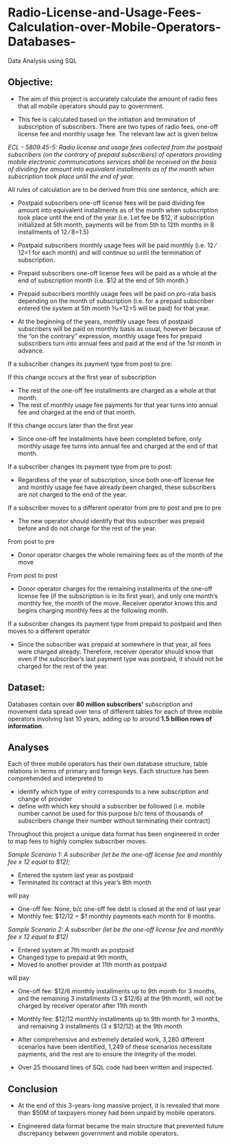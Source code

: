# Radio-License-and-Usage-Fees-Calculation-over-Mobile-Operators-Databases-
Data Analysis using SQL


## Objective:
- The aim of this project is accurately calculate the amount of radio fees that all mobile operators should pay to government. 
	
- This fee is calculated based on the initiation and termination of subscription of subscribers. There are two types of radio fees, one-off license fee and monthly usage fee. The relevant law act is given below

_ECL - 5809.45-5: Radio license and usage fees collected from the postpaid subscribers (on the contrary of prepaid subscribers) of operators providing mobile electronic communications services shall be received on the basis of dividing fee amount into equivalent installments as of the month when subscription took place until the end of year._

All rules of calculation are to be derived from this one sentence, which are:
- Postpaid subscribers one-off license fees will be paid dividing fee amount into equivalent installments as of the month when subscription took place until the end of the year (i.e. Let fee be $12, if subscription initialized at 5th month, payments will be from 5th to 12th months in 8 installments of $12⁄8=$1.5)
	
- Postpaid subscribers monthly usage fees will be paid monthly (i.e. $12⁄12=$1 for each month) and will continue so until the termination of subscription.
- Prepaid subscribers one-off license fees will be paid as a whole at the end of subscription month (i.e. $12 at the end of 5th month.)
- Prepaid subscribers monthly usage fees will be paid on pro-rata basis depending on the month of subscription (i.e. for a prepaid subscriber entered the system at 5th month 5⁄12×$12=$5 will be paid) for that year.
- At the beginning of the years, monthly usage fees of postpaid subscribers will be paid on monthly basis as usual, however because of the “on the contrary” expression, monthly usage fees for prepaid subscribers turn into annual fees and paid at the end of the 1st month in advance.

If a subscriber changes its payment type from post to pre:

If this change occurs at the first year of subscription
- The rest of the one-off fee installments are charged as a whole at that month.
- The rest of monthly usage fee payments for that year turns into annual fee and charged at the end of that month.

If this change occurs later than the first year
- Since one-off fee installments have been completed before, only monthly usage fee turns into annual fee and charged at the end of that month.

If a subscriber changes its payment type from pre to post:
- Regardless of the year of subscription, since both one-off license fee and monthly usage fee have already been charged, these subscribers are not charged to the end of the year.

If a subscriber moves to a different operator from pre to post and pre to pre
- The new operator should identify that this subscriber was prepaid before and do not charge for the rest of the year. 

From post to pre
- Donor operator charges the whole remaining fees as of the month of the move

From post to post
- Donor operator charges for the remaining installments of the one-off license fee (if the subscription is in its first year), and only one month’s monthly fee, the month of the move. Receiver operator knows this and begins charging monthly fees at the following month.

If a subscriber changes its payment type from prepaid to postpaid and then moves to a different operator 

- Since the subscriber was prepaid at somewhere in that year, all fees were charged already. Therefore, receiver operator should know that even if the subscriber’s last payment type was postpaid, it should not be charged for the rest of the year. 

## Dataset:
Databases contain over __80 million subscribers'__ subscription and movement data spread over tens of different tables for each of three mobile operators involving last 10 years, adding up to around __1.5 billion rows of information__.

## Analyses
Each of three mobile operators has their own database structure, table relations in terms of primary and foreign keys. Each structure has been comprehended and interpreted to
- identify which type of entry corresponds to a new subscription and change of provider 
- define with which key should a subscriber be followed (i.e. mobile number cannot be used for this purpose b/c tens of thousands of subscribers change their number without terminating their contract)

Throughout this project a unique data format has been engineered in order to map fees to highly complex subscriber moves. 

_Sample Scenario 1: A subscriber (let be the one-off license fee and monthly fee x 12 equal to $12);_
- Entered the system last year as postpaid
- Terminated its contract at this year’s 8th month

will pay 

- One-off fee: None, b/c one-off fee debt is closed at the end of last year
- Monthly fee: $12/12 = $1 monthly payments each month for 8 months.

_Sample Scenario 2: A subscriber (let be the one-off license fee and monthly fee x 12 equal to $12)_
- Entered system at 7th month as postpaid
- Changed type to prepaid at 9th month,
- Moved to another provider at 11th month as postpaid

will pay

- One-off fee: $12/6 monthly installments up to 9th month for 3 months, and the remaining 3 installments (3 x  $12/6) at the 9th month, will not be charged by receiver operator after 11th month
- Monthly fee: $12/12 monthly installments up to 9th month for 3 months, and remaining 3 installments (3 x $12/12) at the 9th month

- After comprehensive and extremely detailed work, 3,280 different scenarios have been identified, 1,249 of these scenarios necessitate payments, and the rest are to ensure the integrity of the model.

- Over 25 thousand lines of SQL code had been written and inspected. 

## Conclusion

- At the end of this 3-years-long massive project, it is revealed that more than $50M of taxpayers money had been unpaid by mobile operators.

- Engineered data format became the main structure that prevented future discrepancy between government and mobile operators. 

